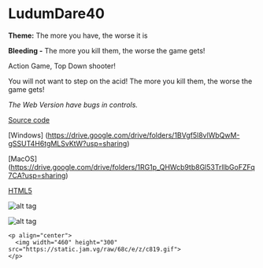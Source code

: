 # LudumDare40

**Theme:** The more you have, the worse it is

**Bleeding -** The more you kill them, the worse the game gets!


Action Game, Top Down shooter! 

You will not want to step on the acid! The more you kill them, the worse the game gets!

*The Web Version have bugs in controls.*

[Source code](https://github.com/allanolivei/LD40)

[Windows] (https://drive.google.com/drive/folders/1BVgf5l8vlWbQwM-gSSUT4H6tgMLSvKtW?usp=sharing)

[MacOS] (https://drive.google.com/drive/folders/1RG1p_QHWcb9tb8Gl53TrllbGoFZFq7CA?usp=sharing)

[HTML5](https://allanolivei.github.io/bleeding/)


![alt tag](https://static.jam.vg/raw/68c/e/z/cdeb.png)

![alt tag](https://static.jam.vg/raw/68c/e/z/cdf4.png)

```
<p align="center">
  <img width="460" height="300" src="https://static.jam.vg/raw/68c/e/z/c819.gif">
</p>
```